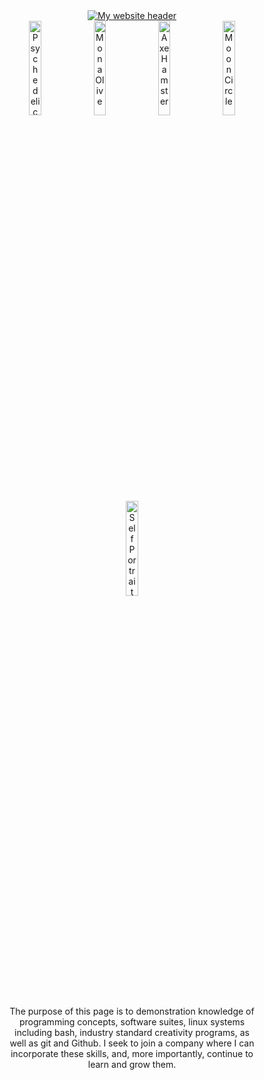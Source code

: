 <div align="center" style="padding:0%;">
	<a href="https://tylereshelman.com/" target="_blank">
		<img src="https://tylereshelman.com/img/website_header.png" alt="My website header"/>
	</a>
</div>
<div align="center" style="padding:0%;">
	<img src="https://tylereshelman.com/img/Book_R&J.png" width="19.7%" alt="Psychedelic Book Cover"/>
	<img src="https://tylereshelman.com/img/MonaOlive.jpg" width="19.7%" alt="Mona Olive"/>
	<img src="https://tylereshelman.com/img/Hampster_Axe_big.png" width="19.7%" alt="Axe Hamster"/>
	<img src="https://tylereshelman.com/img/Moon_Circle.jpg" width="19.7%" alt="Moon Circle"/>
	<img src="https://tylereshelman.com/img/Self-Portrait.jpg" width="19.7%" alt="Self Portrait"/>
</div>

#
<p style="text-align:center; margin:0% 10%;">
The purpose of this page is to demonstration knowledge of programming concepts, software suites, linux systems including bash, industry standard creativity programs, as well as git and Github. I seek to join a company where I can incorporate these skills, and, more importantly, continue to learn and grow them.
</p>